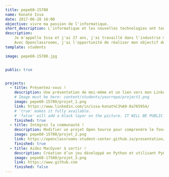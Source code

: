 ```yaml
---
title: pepe60-15780
name: Konaté Issa
date: 2017-06-28 16:00
objective: vivre ma passion de l'informatique.
short_description: L'informatique et les nouvelles technologies ont toujours été ma passion !
description:
    Je m'appelle Issa et j'ai 27 ans, j'ai travaillé dans l'industrie mais c'est l'informatique qui m'a toujours attiré.
    Avec Openclassrooms, j'ai l'opportunité de réaliser mon objectif de me former pour enfin rejoindre le monde de l'informatique.
template: students

image: pepe60-15780.jpg


public: true


projects:
  - title: Présentez-vous !
    description: Une présentation de moi-même et un lien vers mon LinkedIn.
    # Image must be here: content/students/yourrepo/project1.png
    image: pepe60-15780/projet_1.png
    link: https://www.linkedin.com/in/issa-konat%C3%A9-8a765954/
    # 'true' makes it fully available.
    # 'false' will add a black layer on the picture. IT WILL BE PUBLIC!
    finished: true
  - title: Intégrez la communauté !
    description: Modifier un projet Open Source pour comprendre le fonctionnement de Git, de Github et des pull requests. 
    image: pepe60-15780/projet_2.png
    link: https://openclassrooms-student-center.github.io/presentation/students/pepe60-15780.html
    finished: true
  - title: Aidez MacGyver à sortir !
    description: Création d’un jeu développé en Python et utilisant PyGame.
    image: pepe60-17580/projet_3.png
    link: https://www.github.com
    finished: false
---
```

